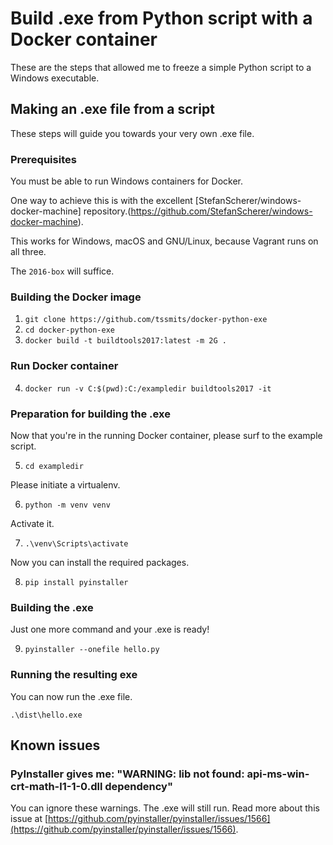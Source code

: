 # Build .exe from Python script with a Docker container

These are the steps that allowed me to freeze a simple Python script to a Windows executable.

## Making an .exe file from a script

These steps will guide you towards your very own .exe file.

### Prerequisites

You must be able to run Windows containers for Docker.

One way to achieve this is with the excellent [StefanScherer/windows-docker-machine] repository.(https://github.com/StefanScherer/windows-docker-machine).

This works for Windows, macOS and GNU/Linux, because Vagrant runs on all three.

The `2016-box` will suffice.

### Building the Docker image

1. `git clone https://github.com/tssmits/docker-python-exe`
2. `cd docker-python-exe`
3. `docker build -t buildtools2017:latest -m 2G .`

### Run Docker container

4. `docker run -v C:$(pwd):C:/exampledir buildtools2017 -it`

### Preparation for building the .exe

Now that you're in the running Docker container, please surf to the example script.

5. `cd exampledir`

Please initiate a virtualenv.

6. `python -m venv venv`

Activate it.

7. `.\venv\Scripts\activate`

Now you can install the required packages.

8. `pip install pyinstaller`

### Building the .exe

Just one more command and your .exe is ready!

9. `pyinstaller --onefile hello.py`

### Running the resulting exe

You can now run the .exe file.

`.\dist\hello.exe`

## Known issues

### PyInstaller gives me: "WARNING: lib not found: api-ms-win-crt-math-l1-1-0.dll dependency"

You can ignore these warnings. The .exe will still run. Read more about this issue at [https://github.com/pyinstaller/pyinstaller/issues/1566](https://github.com/pyinstaller/pyinstaller/issues/1566).
